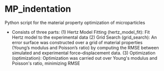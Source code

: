 # MP_indentation
Python script for the material property optimization of microparticles


- Consists of three parts:
    (1) Hertz Model Fitting (hertz_model_fit): Fit Hertz model to the experimental data
    (2) Grid Search (grid_search): An error surface was constructed over a grid of material properties (Young’s modulus and Poisson’s ratio) by computing the RMSE between simulated and experimental force–displacement data.
    (3) Optimization (optimization): Optimization was carried out over Young's modulus and Poisson's ratio, minimizing RMSE

